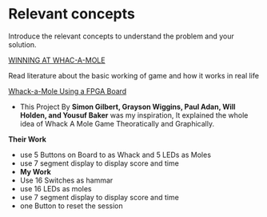 # Relevant concepts

Introduce the relevant concepts to understand the problem and your solution.

[WINNING AT WHAC-A-MOLE](https://president.central.edu/2013/11/winning-at-whac-a-mole/)

Read literature about the basic working of game and how it works in real life

[Whack-a-Mole Using a FPGA Board](https://www.instructables.com/Whack-a-Mole-Using-a-FPGA-Board/)

- This Project By **Simon Gilbert, Grayson Wiggins, Paul Adan, Will Holden, and  Yousuf Baker**
was my inspiration, It explained the whole idea of Whack A Mole Game Theoratically and Graphically.
 
 **Their Work**
 - use 5 Buttons on Board to as Whack and 5 LEDs as Moles
  - use 7 segment display to display score and time
- **My Work**
 - Use 16 Switches as hammar
 - use 16 LEDs as moles
 - use 7 segment display to display score and time
 - one Button to reset the session
